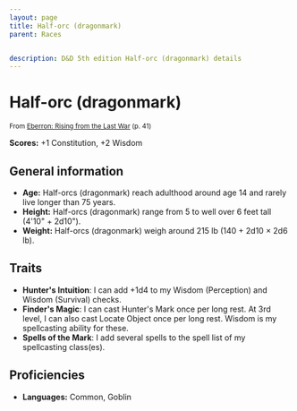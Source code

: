 ```yaml
---
layout: page
title: Half-orc (dragonmark)
parent: Races


description: D&D 5th edition Half-orc (dragonmark) details
---
```


# Half-orc (dragonmark)

<small>From <a target="_blank" href="https://dnd.wizards.com/products/tabletop-games/rpg-products/eberron">Eberron: Rising from the Last War</a> (p. 41)</small>

**Scores:** +1 Constitution, +2 Wisdom

## General information

- **Age:** Half-orcs (dragonmark) reach adulthood around age 14 and rarely live longer than 75 years.
- **Height:** Half-orcs (dragonmark) range from 5 to well over 6 feet tall (4'10" + 2d10").
- **Weight:** Half-orcs (dragonmark) weigh around 215 lb (140 + 2d10 × 2d6 lb).

## Traits

- **Hunter's Intuition**: I can add +1d4 to my Wisdom (Perception) and Wisdom (Survival) checks.
- **Finder's Magic**: I can cast Hunter's Mark once per long rest. At 3rd level, I can also cast Locate Object once per long rest. Wisdom is my spellcasting ability for these.
- **Spells of the Mark**: I add several spells to the spell list of my spellcasting class(es).

## Proficiencies

- **Languages:** Common, Goblin